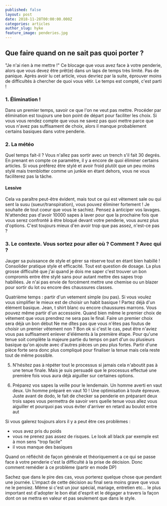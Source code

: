 ```yaml
---
published: false
layout: post
date: 2018-11-28T00:00:00.000Z
categories: articles
author_slug: hyke
feature_image: penderies.jpg
---
```

## Que faire quand on ne sait pas quoi porter ?

"Je n'ai rien à me mettre !" Ce blocage que vous avez face à votre penderie, alors que vous devez être prêt(e) dans un laps de temps très limité. Pas de panique. Après avoir lu cet article, vous devriez par la suite, éprouver moins de difficultés à chercher de quoi vous vêtir. Le temps est compté, c'est parti !

### 1. Élimination !

Dans un premier temps, savoir ce que l'on ne veut pas mettre. Procéder par élimination est toujours une bon point de départ pour faciliter les choix. Si vous vous rendez compte que vous ne savez pas quoi mettre parce que vous n'avez pas suffisament de choix, alors il manque probablement certains basiques dans votre penderie.

### 2. La météo

Quel temps fait-il ? Vous n'allez pas sortir avec un trench s'il fait 30 degrés. En prenant en compte ce paramètre, il y a encore de quoi éliminer certains articles. Si vous préférez être stylé et avoir froid plutôt que un peu moins stylé mais tremblotter comme un junkie en étant dehors, vous ne vous faciliterez pas la tâche.

#### Lessive 

Cela va paraître peut-être évident, mais tout ce qui est vêtement sale ou qui sent la susu (sueur/transpiration), vous pouvez éliminer fortement ! Je souhaite de tout coeur que vous le sachiez. Pensez à anticiper vos lavages. N'attendez pas d'avoir 10000 sapes à laver pour que la prochaine fois que vous serez confronté à être bloqué devant votre penderie, vous aurez plus d'options. C'est toujours mieux d'en avoir trop que pas assez, n'est-ce pas ?

### 3. Le contexte. Vous sortez pour aller où ? Comment ? Avec qui ?
Jauger sa puissance de style et gérer sa réserve tout en étant bien habillé ! Consolider pratique style et efficacité. 
Tout est question de dosage. La plus grosse difficulté que j'ai quand je dois me saper c'est trouver un bon compromis entre être stylé sans pour autant mettre des sapes trop habillées. Je n'ai pas envie de forcément mettre une chemise ou un blazer pour sortir du lot ou encore des chaussures classes.

Quatrième temps : partir d'un vetement simple (ou pas). Si vous voulez vous simplifier le mieux est de choisir un habit basique ! Partez déjà d'un élément basique. Jean, t shirt blanc ou encore chaussures marrons. Vous pouvez même partir d'un accessoire. Quand bien même le premier choix de vêtement que vous prendrez ne sera pas le final. Faire un premier choix sera déjà un bon début 
Ne me dîtes pas que vous n'êtes pas foutus de choisir un premier vêtement non ? Bon ok si c'est le cas, peut être n'aviez vous pas suffisament enlever d'éléments à la première étape. 
Pour qu'une tenue soit complète la majeure partie du temps on part d'un ou plusieurs basique qu'on ajoute avec d'autres pièces un peu plus fortes. Partir d'une pièce forte sera donc plus compliqué pour finaliser la tenue mais cela reste tout de même possible.

5. N'hésitez pas à répéter tout le processus si jamais cela n'aboutit pas à une tenue finale. Mais je suis persuadé que le processus effectué une première fois vous aura déjà aiguiller sur certaines options.

6. Préparez vos sapes la veille pour le lendemain. Un homme averti en vaut deux. Un homme préparé en vaut 10 ! Une optimisation à toute épreuve. Juste avant de dodo, le fait de checker sa penderie en préparant deux trois sapes vous permettra de savoir vers quelle tenue vous allez vous aiguiller et pourquoi pas vous éviter d'arriver en retard au boulot entre aut

Si vous galerez toujours alors il y a peut être ces problèmes :
- vous avez pris du poids
- vous ne prenez pas assez de risques. Le look all black par exemple est à mon sens "trop facile"
- il vous manque des basiques 

Quand on réfléchit de façon générale et théoriquement a ce qui se passe face à votre penderie c'est la difficulté à la prise de décision. Donc comment remédier à ce problème (partir en mode DP)

Sachez que dans le pire des cas, vous porterez quelque chose que pendant une journée. L'impact de cette décision au final sera moins grave que vous ne le pensiez. Même si c'est un jour spécial, mariage, entretien etc... le plus important est d'adopter le bon état d'esprit et le dégager a travers la façon dont on se mettra en valeur et pas seulement que dans le style.
